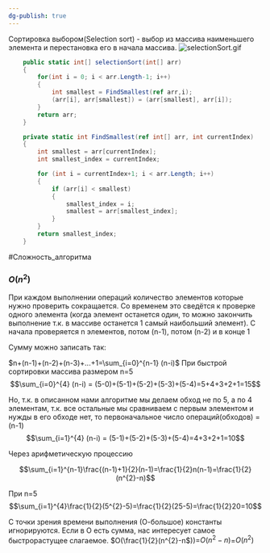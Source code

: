 ```yaml
---
dg-publish: true
---
```


Сортировка выбором(Selection sort) - выбор из массива наименьшего элемента и перестановка его в начала массива.
![selectionSort.gif](/img/user/Files/Image/selectionSort.gif)

```csharp
    public static int[] selectionSort(int[] arr)
    {
        for(int i = 0; i < arr.Length-1; i++)
        {
            int smallest = FindSmallest(ref arr,i);
            (arr[i], arr[smallest]) = (arr[smallest], arr[i]);
        }
        return arr;
    }

    private static int FindSmallest(ref int[] arr, int currentIndex)
    {
        int smallest = arr[currentIndex];
        int smallest_index = currentIndex;

        for (int i = currentIndex+1; i < arr.Length; i++)
        {
            if (arr[i] < smallest)
            {
                smallest_index = i;
                smallest = arr[smallest_index];
            }
        }
        return smallest_index;
    }
```
#Сложность_алгоритма
### $O(n^{2})$

При каждом выполнении операций количество элементов которые нужно проверить сокращается. Со временем это сведётся к проверке одного элемента (когда элемент останется один, то можно закончить выполнение т.к. в массиве останется 1 самый наибольший элемент).
	С начала проверяется n элементов, потом (n-1), потом (n-2) и в конце 1

Сумму можно записать так:

$n+(n-1)+(n-2)+(n-3)+...+1=\sum_{i=0}^{n-1} (n-i)$
При быстрой сортировки массива размером n=5
$$\sum_{i=0}^{4} (n-i) = (5-0)+(5-1)+(5-2)+(5-3)+(5-4)=5+4+3+2+1=15$$

Но, т.к. в описанном нами алгоритме мы делаем обход не по 5, а по 4 элементам, т.к. все остальные мы сравниваем c первым элементом и нужды в его обходе нет, то первоначальное число операций(обходов) = (n-1)
$$\sum_{i=1}^{4} (n-i) = (5-1)+(5-2)+(5-3)+(5-4)=4+3+2+1=10$$

Через арифметическую процессию

$$\sum_{i=1}^{n-1}\frac{(n-1)+1}{2}(n-1)=\frac{1}{2}n(n-1)=\frac{1}{2}(n^{2}-n)$$

При n=5
$$\sum_{i=1}^{4}\frac{1}{2}(5^{2}-5)=\frac{1}{2}(25-5)=\frac{1}{2}20=10$$

С точки зрения времени выполнения (О-большое) константы игнорируются. Если в O есть сумма, нас интересует самое быстрорастущее слагаемое. 
 $O(\frac{1}{2}(n^{2}-n$))=$O(n^{2}-n)$=$O(n^{2})$

